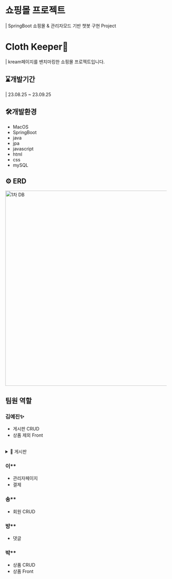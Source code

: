 # 쇼핑몰 프로젝트
| SpringBoot 쇼핑몰 & 관리자모드 기반 챗봇 구현 Project

# Cloth Keeper👔
| kream페이지를 밴치마킹한 쇼핑몰 프로젝트입니다.

## ⌛️개발기간
| 23.08.25 ~ 23.09.25

## 🛠️개발환경
* MacOS
* SpringBoot
* java
* jpa
* javascript
* html
* css
* mySQL

## ⚙️ ERD
<img width="608" alt="1차 DB" src="https://github.com/anna1843/ClothKeeper/assets/133622218/ba7213ca-d8fa-4757-8203-1c51a8918652">

## 팀원 역할
### 김예진✨
* 게시판 CRUD
* 상품 제외 Front
<br>
<details>
  <summary>📝 게시판</summary>
  * 작성하기
  <img width="439" alt="image" src="https://github.com/anna1843/ClothKeeper_TeamProject/assets/133622218/4ca985ef-8b54-4cb0-9a8e-0b807922249c">
  * 수정하기
  <img width="439" alt="image" src="https://github.com/anna1843/ClothKeeper_TeamProject/assets/133622218/371e8a5b-0548-410c-b650-328aad9d95d7">
  * 상세보기
  <img width="510" alt="image" src="https://github.com/anna1843/ClothKeeper_TeamProject/assets/133622218/f6493851-dd31-4a30-bd54-2bfb9b9a452c">
  * 목록보기
  <img width="612" alt="image" src="https://github.com/anna1843/ClothKeeper_TeamProject/assets/133622218/1480fce9-6953-4102-bcac-be90f0fd31d4">
  * 공지사항 카테고리 목록
  ![공지사항-카테고리-목록](https://github.com/anna1843/ClothKeeper_TeamProject/assets/133622218/f3fd2c86-29da-4267-821f-8fef79feb5d4)
</details>

### 이**
* 관리자페이지
* 결제

### 송**
* 회원 CRUD

### 방**
* 댓글

### 박**
* 상품 CRUD
* 상품 Front
